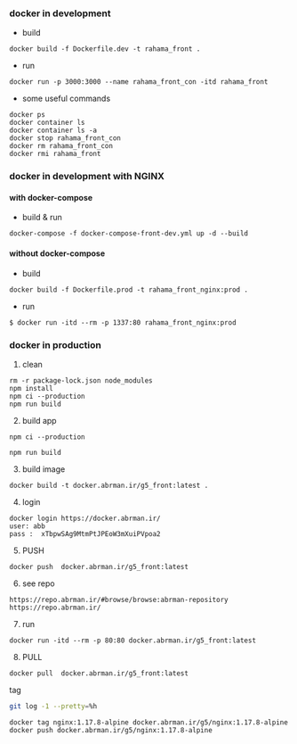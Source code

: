 ###  docker in development 

- build
```
docker build -f Dockerfile.dev -t rahama_front .
```
- run
```
docker run -p 3000:3000 --name rahama_front_con -itd rahama_front
```

- some useful commands
```
docker ps
docker container ls
docker container ls -a
docker stop rahama_front_con
docker rm rahama_front_con
docker rmi rahama_front
```

###  docker in development with NGINX
#### with docker-compose
- build & run
```
docker-compose -f docker-compose-front-dev.yml up -d --build
```

#### without docker-compose

- build 
```
docker build -f Dockerfile.prod -t rahama_front_nginx:prod .
```

- run
```
$ docker run -itd --rm -p 1337:80 rahama_front_nginx:prod
```

###  docker in production 

1. clean
```
rm -r package-lock.json node_modules
npm install
npm ci --production
npm run build
```
2. build app
```
npm ci --production
```
```
npm run build
```
3. build image
```
docker build -t docker.abrman.ir/g5_front:latest .
```
4. login
```
docker login https://docker.abrman.ir/
user: abb
pass :  xTbpwSAg9MtmPtJPEoW3mXuiPVpoa2

```
5. PUSH
```
docker push  docker.abrman.ir/g5_front:latest 
```
6. see repo
```
https://repo.abrman.ir/#browse/browse:abrman-repository
https://repo.abrman.ir/
```
7. run
```
docker run -itd --rm -p 80:80 docker.abrman.ir/g5_front:latest
```
8. PULL
```
docker pull  docker.abrman.ir/g5_front:latest 
```
tag
```bash
git log -1 --pretty=%h
```
```
docker tag nginx:1.17.8-alpine docker.abrman.ir/g5/nginx:1.17.8-alpine
docker push docker.abrman.ir/g5/nginx:1.17.8-alpine 
```